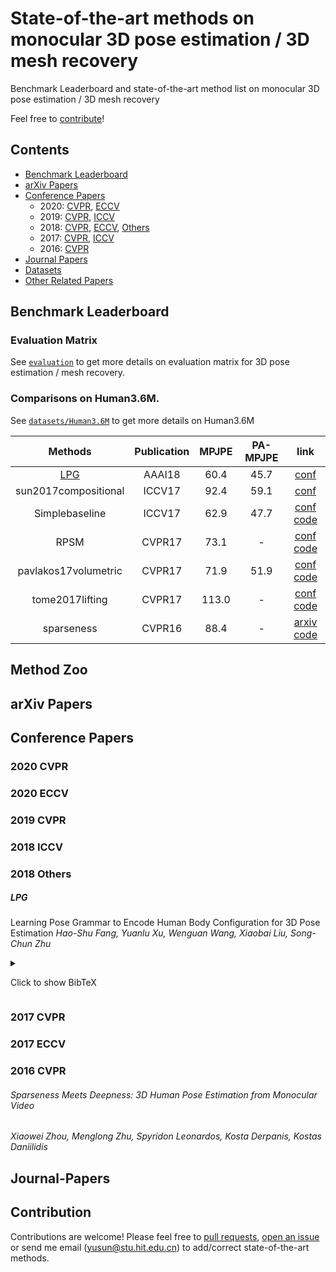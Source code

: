 # State-of-the-art methods on monocular 3D pose estimation / 3D mesh recovery

Benchmark Leaderboard and state-of-the-art method list on monocular 3D pose estimation / 3D mesh recovery

Feel free to [contribute](#Contribute)!

## Contents
 - [Benchmark Leaderboard](#Benchmark-Leaderboard)
 - [arXiv Papers](#arXiv-Papers)
 - [Conference Papers](#conference-papers)
   - 2020: [CVPR](#2020-CVPR), [ECCV](#2020-ECCV)
   - 2019: [CVPR](#2019-CVPR), [ICCV](#2019-ICCV)
   - 2018: [CVPR](#2018-CVPR), [ECCV](#2018-ECCV), [Others](#2018-Others)
   - 2017: [CVPR](#2017-CVPR), [ICCV](#2017-ICCV)
   - 2016: [CVPR](#2016-CVPR)
 - [Journal Papers](#Journal-Papers)
 - [Datasets](#Datasets)
 - [Other Related Papers](#Other-related-papers)

## Benchmark Leaderboard

### Evaluation Matrix

See [``evaluation``](evaluation.md) to get more details on evaluation matrix for 3D pose estimation / mesh recovery.

### Comparisons on Human3.6M.

See [``datasets/Human3.6M``](datasets/Human3.6M.md) to get more details on Human3.6M

| Methods | Publication | MPJPE | PA-MPJPE | link |
| :----: | :----: | :----: | :----: | :----: |
| [LPG](#LPG) |  AAAI18 | 60.4 | 45.7 | [conf](https://aaai.org/ocs/index.php/AAAI/AAAI18/paper/view/16471) |
| sun2017compositional |  ICCV17 | 92.4 | 59.1 | [conf](http://openaccess.thecvf.com/content_iccv_2017/html/Sun_Compositional_Human_Pose_ICCV_2017_paper.html) |
| Simplebaseline |  ICCV17 | 62.9 | 47.7 | [conf](http://openaccess.thecvf.com/content_iccv_2017/html/Martinez_A_Simple_yet_ICCV_2017_paper.html) [code](https://github.com/una-dinosauria/3d-pose-baseline) |
| RPSM |  CVPR17 | 73.1 | - | [conf](http://openaccess.thecvf.com/content_cvpr_2017/html/Lin_Recurrent_3D_Pose_CVPR_2017_paper.html) [code](https://github.com/MudeLin/RPSM) |
| pavlakos17volumetric |  CVPR17 | 71.9 | 51.9 | [conf](http://openaccess.thecvf.com/content_cvpr_2017/html/Pavlakos_Coarse-To-Fine_Volumetric_Prediction_CVPR_2017_paper.html) [code](https://github.com/geopavlakos/c2f-vol-demo) |
| tome2017lifting|  CVPR17 | 113.0 | - | [conf](http://openaccess.thecvf.com/content_cvpr_2017/html/Tome_Lifting_From_the_CVPR_2017_paper.html) [code](https://github.com/DenisTome/Lifting-from-the-Deep-release) |
| sparseness |  CVPR16 | 88.4 | - | [arxiv](https://arxiv.org/abs/1511.09439) [code](https://github.com/chuxiaoselena/SparsenessMeetsDeepness) |



## Method Zoo

## arXiv Papers

## Conference Papers

### 2020 CVPR

### 2020 ECCV

### 2019 CVPR

### 2018 ICCV

### 2018 Others

##### LPG
Learning Pose Grammar to Encode Human Body Configuration for 3D Pose Estimation
_Hao-Shu Fang, Yuanlu Xu, Wenguan Wang, Xiaobai Liu, Song-Chun Zhu_
<details>
  <summary>
    <p>Click to show BibTeX</p>
  </summary>
@inproceedings{fang2018learning,;
  title={Learning pose grammar to encode human body configuration for 3d pose estimation},;
  author={Fang, Hao-Shu and Xu, Yuanlu and Wang, Wenguan and Liu, Xiaobai and Zhu, Song-Chun},;
  booktitle={Thirty-Second AAAI Conference on Artificial Intelligence},;
  year={2018};
}
</details>


### 2017 CVPR

### 2017 ECCV

### 2016 CVPR

###### Sparseness Meets Deepness: 3D Human Pose Estimation from Monocular Video
_Xiaowei Zhou, Menglong Zhu, Spyridon Leonardos, Kosta Derpanis, Kostas Daniilidis_

## Journal-Papers


## Contribution

Contributions are welcome! 
Please feel free to [pull requests](https://github.com/Arthur151/SOTA-on-monocular-3D-pose-and-shape-estimation/pulls), [open an issue](https://github.com/Arthur151/SOTA-on-monocular-3D-pose-and-shape-estimation/issues) or send me email (yusun@stu.hit.edu.cn) to add/correct state-of-the-art methods.